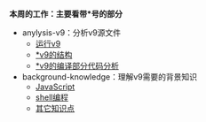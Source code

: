 **本周的工作：主要看带*号的部分**
* anylysis-v9：分析v9源文件
  * [运行v9](analysis-v9/v9-use)
  * [*v9的结构](analysis-v9/v9-struct)
  * [*v9的编译部分代码分析](analysis-v9/v9-compiling)
* background-knowledge：理解v9需要的背景知识
  * [JavaScript](background-knowledge/JavaScript)
  * [shell编程](background-knowledge/shell-programming)
  * [其它知识点](background-knowledge/other)
